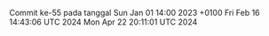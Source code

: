 Commit ke-55 pada tanggal Sun Jan 01 14:00 2023 +0100
Fri Feb 16 14:43:06 UTC 2024
Mon Apr 22 20:11:01 UTC 2024
